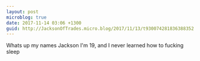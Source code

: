 ```yaml
---
layout: post
microblog: true
date: 2017-11-14 03:06 +1300
guid: http://JacksonOfTrades.micro.blog/2017/11/13/t930074281836388352.html
---
```

Whats up my names Jackson I'm 19, and I never learned how to fucking sleep
